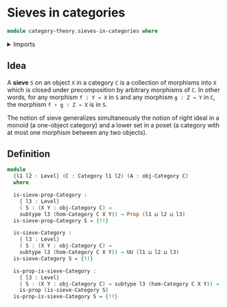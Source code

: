 # Sieves in categories

```agda
module category-theory.sieves-in-categories where
```

<details><summary>Imports</summary>

```agda
open import category-theory.categories

open import foundation.propositions
open import foundation.subtypes
open import foundation.universe-levels
```

</details>

## Idea

A **sieve** `S` on an object `X` in a category `C` is a collection of morphisms
into `X` which is closed under precomposition by arbitrary morphisms of `C`. In
other words, for any morphism `f : Y → X` in `S` and any morphism `g : Z → Y` in
`C`, the morphism `f ∘ g : Z → X` is in `S`.

The notion of sieve generalizes simultaneously the notion of right ideal in a
monoid (a one-object category) and a lower set in a poset (a category with at
most one morphism between any two objects).

## Definition

```agda
module _
  {l1 l2 : Level} (C : Category l1 l2) (A : obj-Category C)
  where

  is-sieve-prop-Category :
    { l3 : Level}
    ( S : (X Y : obj-Category C) →
    subtype l3 (hom-Category C X Y)) → Prop (l1 ⊔ l2 ⊔ l3)
  is-sieve-prop-Category S = {!!}

  is-sieve-Category :
    { l3 : Level}
    ( S : (X Y : obj-Category C) →
    subtype l3 (hom-Category C X Y)) → UU (l1 ⊔ l2 ⊔ l3)
  is-sieve-Category S = {!!}

  is-prop-is-sieve-Category :
    { l3 : Level}
    ( S : (X Y : obj-Category C) → subtype l3 (hom-Category C X Y)) →
    is-prop (is-sieve-Category S)
  is-prop-is-sieve-Category S = {!!}
```
